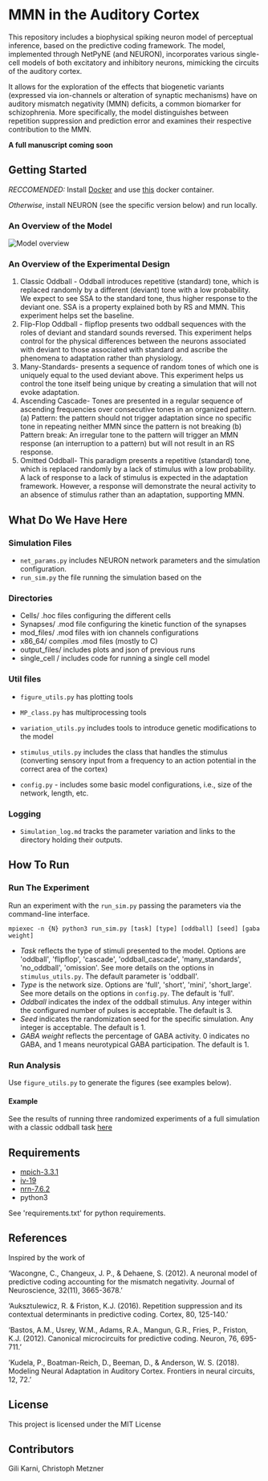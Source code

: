 # MMN in the Auditory Cortex


This repository includes a biophysical spiking neuron model of perceptual inference, based on the predictive coding framework. The model, implemented through NetPyNE (and NEURON), incorporates various single-cell models of both excitatory and inhibitory neurons, mimicking the circuits of the auditory cortex.

It allows for the exploration of the effects that biogenetic variants (expressed via ion-channels or alteration of synaptic mechanisms) have on auditory mismatch negativity (MMN) deficits, a common biomarker for schizophrenia. More specifically, the model distinguishes between repetition suppression and prediction error and examines their respective contribution to the MMN.

**A full manuscript coming soon**

## Getting Started

*RECCOMENDED:*
Install [Docker](https://docs.docker.com/install/) and use [this](https://github.com/karnigili/Computational-Neuroscience/tree/master/docker/docker_python) docker container.

*Otherwise*, install NEURON (see the specific version below) and run locally.



### An Overview of the Model

![Model overview](https://github.com/karnigili/Biophysical-Crotical-Model-MMN/blob/master/model_scheme.png)


### An Overview of the Experimental Design

1. Classic Oddball - Oddball introduces repetitive (standard) tone, which is replaced randomly by a different (deviant) tone with a low probability. We expect to see SSA to the standard tone, thus higher response to the deviant one. SSA is a property explained both by RS and MMN. This experiment helps set the baseline.
2. Flip-Flop Oddball - flipflop presents two oddball sequences with the roles of deviant and standard sounds reversed. This experiment helps control for the physical differences between the neurons associated with deviant to those associated with standard and ascribe the phenomena to adaptation rather than physiology.  
3. Many-Standards- presents a sequence of random tones of which one is uniquely equal to the used deviant above. This experiment helps us control the tone itself being unique by creating a simulation that will not evoke adaptation.  
4. Ascending Cascade- Tones are presented in a regular sequence of ascending frequencies over consecutive tones in an organized pattern.
  (a) Pattern: the pattern should not trigger adaptation since no specific tone in repeating neither MMN since the pattern is not breaking
  (b) Pattern break: An irregular tone to the pattern will trigger an MMN response (an interruption to a pattern) but will not result in an RS response.
5. Omitted Oddball- This paradigm presents a repetitive (standard) tone, which is replaced randomly by a lack of stimulus with a low probability. A lack of response to a lack of stimulus is expected in the adaptation framework. However, a response will demonstrate the neural activity to an absence of stimulus rather than an adaptation, supporting MMN.


## What Do We Have Here

### Simulation Files

* `net_params.py` includes NEURON network parameters and the simulation configuration.
* `run_sim.py` the file running the simulation based on the


### Directories
* Cells/ .hoc files configuring the different cells
* Synapses/ .mod file configuring the kinetic function of the synapses
* mod_files/  .mod files with ion channels configurations
* x86_64/ compiles .mod files (mostly to C)
* output_files/ includes plots and json of previous runs
* single_cell / includes code for running a single cell model


### Util files

* `figure_utils.py` has plotting tools
* `MP_class.py` has multiprocessing tools
* `variation_utils.py` includes tools to introduce genetic modifications to the model
* `stimulus_utils.py` includes the class that handles the stimulus (converting sensory input from a frequency to an action potential in the correct area of the cortex)

* `config.py` - includes some basic model configurations, i.e., size of the network, length, etc.

### Logging
* `Simulation_log.md` tracks the parameter variation and links to the directory holding their outputs.

## How To Run

### Run The Experiment
Run an experiment with the `run_sim.py` passing the parameters via the command-line interface.

`mpiexec -n {N} python3 run_sim.py [task] [type] [oddball] [seed] [gaba weight]`

- *Task* reflects the type of stimuli presented to the model. Options are 'oddball', 'flipflop', 'cascade', 'oddball_cascade', 'many_standards', 'no_oddball', 'omission'. See more details on the options in `stimulus_utils.py`. The default parameter is 'oddball'.
- *Type* is the network size. Options are 'full', 'short', 'mini', 'short_large'. See more details on the options in `config.py`. The default is 'full'.
- *Oddball* indicates the index of the oddball stimulus. Any integer within the configured number of pulses is acceptable. The default is 3.
- *Seed* indicates the randomization seed for the specific simulation. Any integer is acceptable. The default is 1.
- *GABA weight* reflects the percentage of GABA activity. 0 indicates no GABA, and 1 means neurotypical GABA participation. The default is 1.

### Run Analysis
Use `figure_utils.py` to generate the figures (see examples below).

#### Example

See the results of running three randomized experiments of a full simulation with a classic oddball task [here](https://github.com/karnigili/Biophysical-Crotical-Model-MMN/tree/master/output_files_sample/classic_oddball)


## Requirements
- [mpich-3.3.1](http://www.mpich.org/static/downloads/3.3.1/mpich-3.3.1.tar.gz)
- [iv-19](https://neuron.yale.edu/ftp/neuron/versions/v7.6/iv-19.tar.gz)
- [nrn-7.6.2](https://neuron.yale.edu/ftp/neuron/versions/v7.6/7.6.2/nrn-7.6.2.tar.gz)
- python3

See 'requirements.txt' for python requirements.


## References

Inspired by the work of

‘Wacongne, C., Changeux, J. P., & Dehaene, S. (2012). A neuronal model of predictive coding accounting for the mismatch negativity. Journal of Neuroscience, 32(11), 3665-3678.’

‘Auksztulewicz, R. & Friston, K.J. (2016). Repetition suppression and its contextual determinants in predictive coding. Cortex, 80, 125-140.’

‘Bastos, A.M., Usrey, W.M., Adams, R.A., Mangun, G.R., Fries, P., Friston, K.J. (2012). Canonical microcircuits for predictive coding. Neuron, 76, 695-711.’

’Kudela, P., Boatman-Reich, D., Beeman, D., & Anderson, W. S. (2018). Modeling Neural Adaptation in Auditory Cortex. Frontiers in neural circuits, 12, 72.’


## License
This project is licensed under the MIT License


## Contributors
Gili Karni, Christoph Metzner
